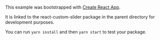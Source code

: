 This example was bootstrapped with [Create React App](https://github.com/facebook/create-react-app).

It is linked to the react-custom-slider package in the parent directory for development purposes.

You can run `yarn install` and then `yarn start` to test your package.

